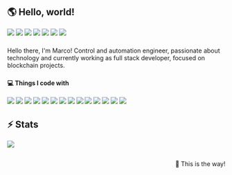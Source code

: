 <h2 align="justify"> 🌎 Hello, world! </h1>

<div>
  <a href="https://github.com/marco-moreiraf"><img src="https://img.shields.io/badge/Gmail-D14836?style=flat&logo=gmail&logoColor=white"></a>
  <a href="https://github.com/marco-moreiraf"><img src="https://img.shields.io/badge/LinkedIn-0077B5?style=flat&logo=linkedin&logoColor=white"></a>
  <a href="https://github.com/marco-moreiraf"><img src="https://img.shields.io/badge/Twitter-1DA1F2?style=flat&logo=twitter&logoColor=white"></a>
  <a href="https://github.com/marco-moreiraf"><img src="https://img.shields.io/badge/Reddit-FF4500?style=flat&logo=reddit&logoColor=white"></a>
  <a href="https://github.com/marco-moreiraf"><img src="https://img.shields.io/badge/Discord-7289DA?style=flat&logo=discord&logoColor=white"></a>
  <a href="https://github.com/marco-moreiraf"><img src="https://img.shields.io/badge/Slack-4A154B?style=flat&logo=slack&logoColor=white"></a>
  <a href="https://github.com/marco-moreiraf"><img src="https://img.shields.io/badge/Medium-000000?style=flat&logo=medium&logoColor=white"></a>
</div>

###
<p>Hello there, I'm Marco! Control and automation engineer, passionate about technology and currently working as full stack developer, focused on blockchain projects.</p>

###
<h4 align="justify">💻 Things I code with</h4>

<div>
  <img src="https://img.shields.io/badge/GO-00ADD8?style=flat&logo=go&logoColor=white" />
  <img src="https://img.shields.io/badge/PHP-777BB4?style=flat&logo=php&logoColor=white" />
  <img src="https://img.shields.io/badge/HTML5-E34F26?style=flat&logo=html5&logoColor=white" />
  <img src="https://img.shields.io/badge/JavaScript-F7DF1E?style=flat&logo=javascript&logoColor=white" />
  <img src="https://img.shields.io/badge/CSS3-1572B6?style=flat&logo=css3&logoColor=white" />
  <img src="https://img.shields.io/badge/Bootstrap-7952B3?style=flat&logo=bootstrap&logoColor=white" />
  <img src="https://img.shields.io/badge/.NET-512BD4?style=flat&logo=dotnet&logoColor=white" />
  <img src="https://img.shields.io/badge/C Sharp-239120?style=flat&logo=csharp&logoColor=white" />
  <img src="https://img.shields.io/badge/MySQL-4479A1?style=flat&logo=mysql&logoColor=white" />
  <img src="https://img.shields.io/badge/PostgreSQL-4169E1?style=flat&logo=postgresql&logoColor=white" />
  <img src="https://img.shields.io/badge/Git-F05032?style=flat&logo=git&logoColor=white" />
  <img src="https://img.shields.io/badge/GitHub-181717?style=flat&logo=github&logoColor=white" />
  <img src="https://img.shields.io/badge/Trello-0052CC?style=flat&logo=trello&logoColor=white" />
  <img src="https://img.shields.io/badge/Notion-000000?style=flat&logo=notion&logoColor=white" />
</div>

###
<h2 align="justify">⚡ Stats</h2>

<div>
  <img src="https://github-readme-stats.vercel.app/api?username=marco-moreiraf&show_icons=true&theme=dark&include_all_commits=true&count_private=true" />
 <!-- <img src="https://github-readme-stats.vercel.app/api/top-langs?username=marco-moreiraf&layout=compact&theme=dark" /> -->
</div>

##
<p align="right">🤖 This is the way!</p>
